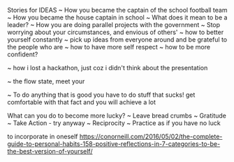 Stories for IDEAS
~ How you became the captain of the school football team
~ How you became the house captain in school
~ What does it mean to be a leader?
~ How you are doing parallel projects with the government
~ Stop worrying about your circumstances, and envious of others'
~ how to better yourself constantly
~ pick up ideas from everyone around and be grateful to the people who are
~ how to have more self respect
~ how to be more confident?

~ how i lost a hackathon, just coz i didn't think about the presentation


~ the flow state, meet your


~ To do anything that is good you have to do stuff that sucks! get comfortable with that fact and you will achieve a lot




What can you do to become more lucky?
~ Leave bread crumbs
~ Gratitude
~ Take Action - try anyway
~ Reciprocity
~ Practice as if you have no luck




to incorporate in oneself
https://conorneill.com/2016/05/02/the-complete-guide-to-personal-habits-158-positive-reflections-in-7-categories-to-be-the-best-version-of-yourself/
